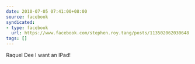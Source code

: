 ```yaml
---
date: 2010-07-05 07:41:00+08:00
source: facebook
syndicated:
- type: facebook
  url: https://www.facebook.com/stephen.roy.tang/posts/113502062030648
tags: []
---
```


Raquel Dee I want an IPad!
